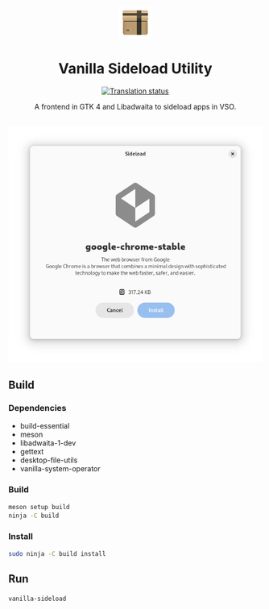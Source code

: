 <div align="center">
    <img src="data/icons/hicolor/scalable/apps/org.vanillaos.Sideload.svg" height="64">
    <h1>Vanilla Sideload Utility</h1>
    <a href="https://hosted.weblate.org/engage/vanilla-os/">
        <img src="https://hosted.weblate.org/widget/vanilla-os/sideload-utility/svg-badge.svg" alt="Translation status" />
    </a>
    <p>A frontend in GTK 4 and Libadwaita to sideload apps in VSO.</p>
    <br />
    <img src="data/screenshot.png">
</div>

## Build

### Dependencies

- build-essential
- meson
- libadwaita-1-dev
- gettext
- desktop-file-utils
- vanilla-system-operator

### Build

```bash
meson setup build
ninja -C build
```

### Install

```bash
sudo ninja -C build install
```

## Run

```bash
vanilla-sideload
```
